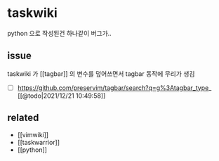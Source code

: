 # taskwiki

python 으로 작성된건 하나같이 버그가..

## issue
taskwiki 가 [[tagbar]] 의 변수를 덮어쓰면서 tagbar 동작에 무리가 생김

- [ ] https://github.com/preservim/tagbar/search?q=g%3Atagbar_type_ [[@todo|2021/12/21 10:49:58]]

## related
- [[vimwiki]]
- [[taskwarrior]]
- [[python]]
